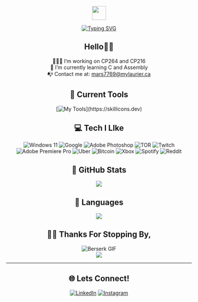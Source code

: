 <div align="center">

<img src="https://img.icons8.com/?size=512&id=y8q66v6ExjBy&format=png" width="38px">

[![Typing SVG](https://readme-typing-svg.demolab.com?font=Times+New+Roman&weight=900&size=55&pause=1000&color=8A0707&center=true&vCenter=true&width=435&lines=Michael+Marsillo)](https://git.io/typing-svg)

## Hello👋🏼
👨🏼‍🏭 I’m working on CP264 and CP216<br>📖 I’m currently learning C and Assembly <br>📭 Contact me at: mars7769@mylaurier.ca

## 🔧 Current Tools
[![My Tools](https://skillicons.dev/icons?i=markdown,python,java,javascript,nodejs,nextjs,c,html,css,react,tailwind,git,github,)](https://skillicons.dev)


## 💻 Tech I LIke
![Windows 11](https://img.shields.io/badge/Windows%2011-%230079d5.svg?style=for-the-badge&logo=Windows%2011&logoColor=white) ![Google](https://img.shields.io/badge/google-4285F4?style=for-the-badge&logo=google&logoColor=white) ![Adobe Photoshop](https://img.shields.io/badge/adobe%20photoshop-%2331A8FF.svg?style=for-the-badge&logo=adobe%20photoshop&logoColor=white) ![TOR](https://img.shields.io/badge/tor-%237E4798.svg?style=for-the-badge&logo=tor-project&logoColor=white) ![Twitch](https://img.shields.io/badge/Twitch-9347FF?style=for-the-badge&logo=twitch&logoColor=white) ![Adobe Premiere Pro](https://img.shields.io/badge/Adobe%20Premiere%20Pro-9999FF.svg?style=for-the-badge&logo=Adobe%20Premiere%20Pro&logoColor=white) ![Uber](https://img.shields.io/badge/Uber-%23000000.svg?style=for-the-badge&logo=Uber&logoColor=white) ![Bitcoin](https://img.shields.io/badge/Bitcoin-000?style=for-the-badge&logo=bitcoin&logoColor=white) ![Xbox](https://img.shields.io/badge/xbox-%23107C10.svg?style=for-the-badge&logo=xbox&logoColor=white) ![Spotify](https://img.shields.io/badge/Spotify-1ED760?style=for-the-badge&logo=spotify&logoColor=white) ![Reddit](https://img.shields.io/badge/Reddit-FF4500?style=for-the-badge&logo=reddit&logoColor=white)

## 🚀 GitHub Stats
![](https://github-readme-stats.vercel.app/api?username=michaelmarsillo&show_icons=true&theme=shadow_red)<br/>

## 📃 Languages
![](https://github-readme-stats.vercel.app/api/top-langs/?username=michaelmarsillo&theme=shadow_red&hide_border=false&include_all_commits=true&count_private=false&layout=compact)


## ✌🏼 Thanks For Stopping By,
![Berserk GIF](https://github.com/michaelmarsillo/michaelmarsillo/blob/main/Berserk.gif?raw=true)<br/>
![](https://komarev.com/ghpvc/?username=michaelmarsillo&label=Profile%20views&color=6f0000&style=for-the-badge&base=1143)
<br/>

---
## 🌐 Lets Connect!
[![LinkedIn](https://img.shields.io/badge/linkedin-%230077B5.svg?style=for-the-badge&logo=linkedin&logoColor=white)](https://www.linkedin.com/in/michaelmarsillo/)
[![Instagram](https://img.shields.io/badge/Instagram-%23E4405F.svg?style=for-the-badge&logo=Instagram&logoColor=white)](https://www.instagram.com/michaelmarsillo/)
